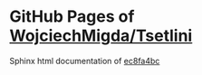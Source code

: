 GitHub Pages of [WojciechMigda/Tsetlini](https://github.com/WojciechMigda/Tsetlini.git)
===
Sphinx html documentation of [ec8fa4bc](https://github.com/WojciechMigda/Tsetlini/tree/ec8fa4bc5a49a94ab01b122168758c579760bb1d)
